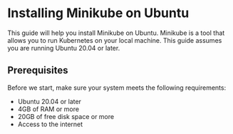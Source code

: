# Installing Minikube on Ubuntu
This guide will help you install Minikube on Ubuntu. Minikube is a tool that allows you to run Kubernetes on your local machine. This guide assumes you are running Ubuntu 20.04 or later.
## Prerequisites
Before we start, make sure your system meets the following requirements:

- Ubuntu 20.04 or later
- 4GB of RAM or more
- 20GB of free disk space or more
- Access to the internet
